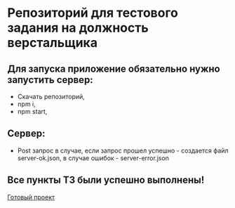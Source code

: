 # Репозиторий  для тестового задания на должность верстальщика

## Для запуска приложение обязательно нужно запустить сервер: 
- Скачать репозиторий,
- npm i,
- npm start,

## Сервер:
- Post запрос
в случае, если запрос прошел успешно - создается файл server-ok.json, в случае ошибок - server-error.json

## Все пункты ТЗ были успешно выполнены!

[Готовый проект](https://n1ckwhite.github.io/test-1/)
